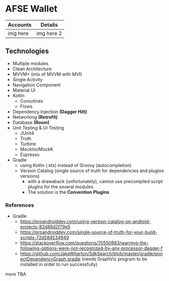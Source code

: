 # AFSE Wallet

| Accounts | Details     |
| --- |-------------|
| img here | img here 2  |

## Technologies
- Multiple modules
- Clean Architecture
- MVVM+ (mix of MVVM with MVI)
- Single Activity
- Navigation Component
- Material UI
- Kotlin 
  - Coroutines
  - Flows
- Dependency Injection **(Dagger Hilt)**
- Networking **(Retrofit)** 
- Database **(Room)**
- Unit Testing & UI Testing
  - JUnit4
  - Truth
  - Turbine
  - Mockito/MockK
  - Espresso
- Gradle
  - using Kotlin (.kts) instead of Groovy (autocompletion)
  - Version Catalog (single source of truth for dependencies and plugins versions)
    - with a drawaback (unfortunately), cannot use precompiled script plugins for the several modules.
    - The solution is the **Convention Plugins**


### References
- Gradle
  - https://proandroiddev.com/using-version-catalog-on-android-projects-82d88d2f79e5
  - https://proandroiddev.com/single-source-of-truth-for-your-build-scripts-72d584534949
  - https://stackoverflow.com/questions/70550883/warning-the-following-options-were-not-recognized-by-any-processor-dagger-f
  - https://github.com/JakeWharton/SdkSearch/blob/master/gradle/projectDependencyGraph.gradle (needs GraphViz program to be installed in order to run successfully)

more TBA